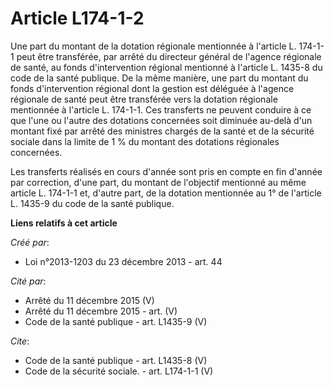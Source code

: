 # Article L174-1-2

Une part du montant de la dotation régionale mentionnée à l'article L. 174-1-1 peut être transférée, par arrêté du directeur
général de l'agence régionale de santé, au fonds d'intervention régional mentionné à l'article L. 1435-8 du code de la santé
publique. De la même manière, une part du montant du fonds d'intervention régional dont la gestion est déléguée à l'agence
régionale de santé peut être transférée vers la dotation régionale mentionnée à l'article L. 174-1-1. Ces transferts ne
peuvent conduire à ce que l'une ou l'autre des dotations concernées soit diminuée au-delà d'un montant fixé par arrêté des
ministres chargés de la santé et de la sécurité sociale dans la limite de 1 % du montant des dotations régionales
concernées. 

Les transferts réalisés en cours d'année sont pris en compte en fin d'année par correction, d'une part, du montant de
l'objectif mentionné au même article L. 174-1-1 et, d'autre part, de la dotation mentionnée au 1° de l'article L. 1435-9 du
code de la santé publique.

**Liens relatifs à cet article**

_Créé par_:

  - Loi n°2013-1203 du 23 décembre 2013 - art. 44

_Cité par_:

  - Arrêté du 11 décembre 2015 (V)
  - Arrêté du 11 décembre 2015 - art. (V)
  - Code de la santé publique - art. L1435-9 (V)

_Cite_:

  - Code de la santé publique - art. L1435-8 (V)
  - Code de la sécurité sociale. - art. L174-1-1 (V)
